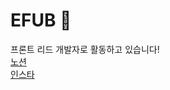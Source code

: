 # EFUB 🍻
프론트 리드 개발자로 활동하고 있습니다!<br>
[노션](https://www.notion.so/EFUB-d5a045a85801423fa49d85a0e7611d22)<br>
[인스타](https://www.instagram.com/ewha_efub/?hl=ko)
